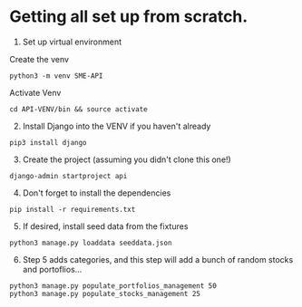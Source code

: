 # Getting all set up from scratch. 

1. Set up virtual environment 

Create the venv
```
python3 -m venv SME-API
```

Activate Venv
```
cd API-VENV/bin && source activate
```

2. Install Django into the VENV if you haven't already

```
pip3 install django
```

3. Create the project (assuming you didn't clone this one!)

```
django-admin startproject api
```

4. Don't forget to install the dependencies

```
pip install -r requirements.txt
```

5. If desired, install seed data from the fixtures

```
python3 manage.py loaddata seeddata.json
```

6. Step 5 adds categories, and this step will add a bunch of random stocks and portoflios...

```
python3 manage.py populate_portfolios_management 50
python3 manage.py populate_stocks_management 25
```